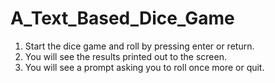 # A_Text_Based_Dice_Game

1. Start the dice game and roll by pressing enter or return.
2. You will see the results printed out to the screen.
3. You will see a prompt asking you to roll once more or quit.
